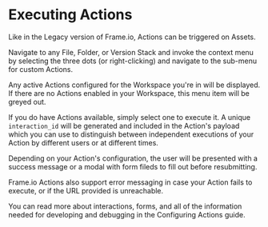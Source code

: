 # Executing Actions

Like in the Legacy version of Frame.io, Actions can be triggered on Assets.

Navigate to any File, Folder, or Version Stack and invoke the context menu by selecting the three dots (or right-clicking) and navigate to the sub-menu for custom Actions.

Any active Actions configured for the Workspace you're in will be displayed. If there are no Actions enabled in your Workspace, this menu item will be greyed out.

If you do have Actions available, simply select one to execute it. A unique `interaction_id` will be generated and included in the Action's payload which you can use to distinguish between independent executions of your Action by different users or at different times.

Depending on your Action's configuration, the user will be presented with a success message or a modal with form fileds to fill out before resubmitting.

Frame.io Actions also support error messaging in case your Action fails to execute, or if the URL provided is unreachable. 

You can read more about interactions, forms, and all of the information needed for developing and debugging in the Configuring Actions guide.
